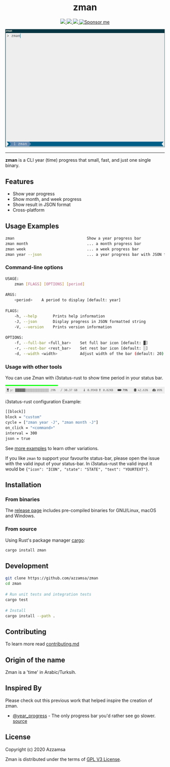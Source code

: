 <div align="center">
<h1>zman</h1>

<a href="https://github.com/azzamsa/zman/workflows/ci.yml">
<img src="https://github.com/azzamsa/zman/workflows/ci/badge.svg">
</a>
<a href="https://crates.io/crates/zman">
<img src="https://img.shields.io/crates/v/zman.svg">
</a>
<a href="https://docs.rs/zman/">
<img src="https://docs.rs/zman/badge.svg">
</a>
<a href="https://azzamsa.com/support/"><img alt="Sponsor me" src="https://img.shields.io/badge/Sponsor%20Me-%F0%9F%92%96-ff69b4"></a>
<p></p>

![demo](docs/demo.gif)

</div>

---

**zman** is a CLI year (time) progress that small, fast, and just one single binary.

## Features

- Show year progress
- Show month, and week progress
- Show result in JSON format
- Cross-platform

## Usage Examples

```bash
zman                                Show a year progress bar
zman month                          ... a month progress bar
zman week                           ... a week progress bar
zman year --json                    ... a year progress bar with JSON format
```

### Command-line options

```bash
USAGE:
    zman [FLAGS] [OPTIONS] [period]

ARGS:
    <period>    A period to display [default: year]

FLAGS:
    -h, --help       Prints help information
    -J, --json       Display progress in JSON formatted string
    -V, --version    Prints version information

OPTIONS:
    -f, --full-bar <full_bar>    Set full bar icon [default: ▓]
    -r, --rest-bar <rest_bar>    Set rest bar icon [default: ░]
    -d, --width <width>          Adjust width of the bar (default: 20)
```

### Usage with other tools

You can use Zman with i3status-rust to show time period in your status bar.

![i3status-rust-zman](docs/i3status-rust.png)

i3status-rust configuration Example:

```bash
[[block]]
block = "custom"
cycle = ["zman year -J", "zman month -J"]
on_click = "<command>"
interval = 300
json = true
```

See [more examples](examples/) to learn other variations.

If you like `zman` to support your favourite status-bar, please open the issue
with the valid input of your status-bar. In i3status-rust
the valid input it would be `{"icon": "ICON", "state": "STATE", "text": "YOURTEXT"}`.

## Installation

### From binaries

The [release page](https://github.com/azzamsa/zman/releases) includes
pre-compiled binaries for GNU/Linux, macOS and Windows.

### From source

Using Rust's package manager [cargo](https://github.com/rust-lang/cargo):

```bash
cargo install zman
```

## Development

```bash
git clone https://github.com/azzamsa/zman
cd zman

# Run unit tests and integration tests
cargo test

# Install
cargo install --path .
```

## Contributing

To learn more read [contributing.md](docs/dev/contributing.md)

## Origin of the name

Zman is a 'time' in Arabic/Turksih.

## Inspired By

Please check out this previous work that helped inspire the creation of zman.

- [@year_progress](https://twitter.com/year_progress) - The only progress bar you'd rather see go slower. [source](https://github.com/filiph/progress_bar)

## License

Copyright (c) 2020 Azzamsa

Zman is distributed under the terms of [GPL V3 License](LICENSE).
